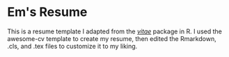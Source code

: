 # Em's Resume
This is a resume template I adapted from the [*vitae*](https://github.com/mitchelloharawild/vitae) package in R. I used the awesome-cv template to create my resume, then edited the Rmarkdown, .cls, and .tex files to customize it to my liking.
